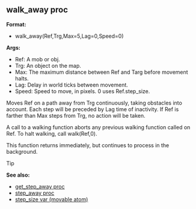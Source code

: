 ## walk_away proc

**Format:**
+   walk_away(Ref,Trg,Max=5,Lag=0,Speed=0)

**Args:**
+   Ref: A mob or obj.
+   Trg: An object on the map.
+   Max: The maximum distance between Ref and Targ before movement
    halts.
+   Lag: Delay in world ticks between movement.
+   Speed: Speed to move, in pixels. 0 uses Ref.step_size.


Moves Ref on a path away from Trg continuously, taking
obstacles into account. Each step will be preceded by Lag time of
inactivity. If Ref is farther than Max steps from Trg, no action will be
taken. 

A call to a walking function aborts any previous walking
function called on Ref. To halt walking, call walk(Ref,0). 

This
function returns immediately, but continues to process in the
background.

> [!TIP] 
> **See also:**
> +   [get_step_away proc](/ref/proc/get_step_away.md) 
> +   [step_away proc](/ref/proc/step_away.md) 
> +   [step_size var (movable atom)](/ref/atom/movable/var/step_size.md) 
